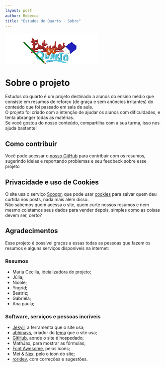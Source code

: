 ```yaml
---
layout: post
author: Rebecca
title: "Estudos do Quarto - Sobre"
---
```

![image](./logo-txt.png) 

# <i class="fa-solid fa-circle-info"></i> Sobre o projeto
Estudos do quarto é um projeto destinado a alunos do ensino médio que consiste em resumos de reforço (de graça e sem anúncios irritantes) do conteúdo que foi passado em sala de aula.  
O projeto foi criado com a intenção de ajudar os alunos com dificuldades, e tenta abranger todas as matérias.  
Se você gostou do nosso conteúdo, compartilha com a sua turma, isso nos ajuda bastante! 

## <i class="fa-solid fa-handshake-angle"></i> Como contribuir
Você pode acessar o [<i class="fa-solid fa-square-arrow-up-right"></i> nosso GitHub](https://github.com/princessmortix/estudos-do-quarto) para contribuir com os resumos, sugerindo ideias e reportando problemas e seu feedbeck sobre esse projeto <i class="fa-solid fa-face-smile-wink"></i>

## <i class="fa-solid fa-cookie-bite"></i> Privacidade e uso de Cookies
O site usa o serviço [Scoopr](https://www.soopr.co), que pode usar [cookies](https://www.techtudo.com.br/noticias/2018/10/o-que-sao-cookies-entenda-os-dados-que-os-sites-guardam-sobre-voce.ghtml) para salvar quem deu curtida nos posts, nada mais além disso.  
Não sabemos quem acessa o site, quem curte nossos resumos e nem mesmo coletamos seus dados para vender depois, simples como as coisas devem ser, certo?

## <i class="fa-solid fa-heart"></i> Agradecimentos
Esse projeto é possível graças a essas todas as pessoas que fazem os resumos e alguns serviços disponiveis na internet:

### Resumos
- Maria Cecilia, ideializadora do projeto;
- Júlia;
- Nicole;
- Yngrid;
- Beatriz;
- Gabriela;
- Ana paula;

### Software, serviços e pessoas incriveis
- [Jekyll](https://jekyllrb.com), a ferramenta que o site usa;
- [abhinavs](https://www.abhinav.co), criador do [tema](https://github.com/abhinavs/moonwalk) que o site usa;
- [GitHub](https://github.com), aonde o site é hospedado;
- MathJax, para mostrar as fórmulas;
- [Font Awesome](https://fontawesome.com), pelos icons;
- Mei & [Nex](https://twitter.com/felipe_nex), pelo o icon do site;
- [roridev](https://github.com/roridev), com correções e sugestões.
